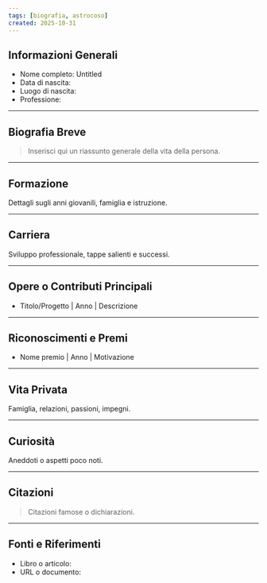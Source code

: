 ```yaml
---
tags: [biografia, astrocoso]
created: 2025-10-31
---
```


## Informazioni Generali
- Nome completo: Untitled
- Data di nascita: 
- Luogo di nascita: 
- Professione: 

---

## Biografia Breve
> Inserisci qui un riassunto generale della vita della persona.

---

## Formazione
Dettagli sugli anni giovanili, famiglia e istruzione.

---

## Carriera
Sviluppo professionale, tappe salienti e successi.

---

## Opere o Contributi Principali
- Titolo/Progetto | Anno | Descrizione

---

## Riconoscimenti e Premi
- Nome premio | Anno | Motivazione

---

## Vita Privata
Famiglia, relazioni, passioni, impegni.

---

## Curiosità
Aneddoti o aspetti poco noti.

---

## Citazioni
> Citazioni famose o dichiarazioni.

---

## Fonti e Riferimenti
- Libro o articolo:  
- URL o documento:  
